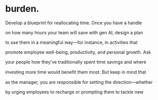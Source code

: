 # burden.

Develop a blueprint for reallocating time. Once you have a handle

on how many hours your team will save with gen AI, design a plan

to use them in a meaningful way—for instance, in activities that

promote employee well-being, productivity, and personal growth. Ask

your people how they’ve traditionally spent time savings and where

investing more time would beneﬁt them most. But keep in mind that

as the manager, you are responsible for setting the direction—whether

by urging employees to recharge or prompting them to tackle new